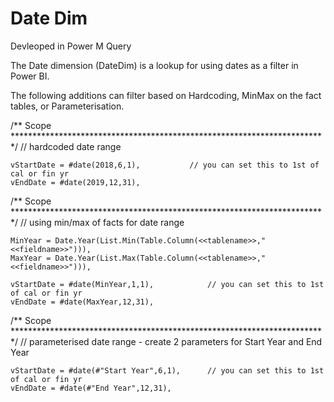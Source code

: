 # Date Dim

Devleoped in Power M Query

The Date dimension (DateDim) is a lookup for using dates as a filter in Power BI.

The following additions can filter based on Hardcoding, MinMax on the fact tables, or Parameterisation.

/** Scope ************************************************************************/ 
    // hardcoded date range
    
    vStartDate = #date(2018,6,1), 			// you can set this to 1st of cal or fin yr
    vEndDate = #date(2019,12,31), 
	
	
/** Scope ************************************************************************/ 
    // using min/max of facts for date range
       
    MinYear = Date.Year(List.Min(Table.Column(<<tablename>>,"<<fieldname>>"))),
    MaxYear = Date.Year(List.Max(Table.Column(<<tablename>>,"<<fieldname>>"))),

    vStartDate = #date(MinYear,1,1), 			// you can set this to 1st of cal or fin yr
    vEndDate = #date(MaxYear,12,31), 			
	
/** Scope ************************************************************************/ 
     // parameterised date range - create 2 parameters for Start Year and End Year
  
    vStartDate = #date(#"Start Year",6,1), 		// you can set this to 1st of cal or fin yr
    vEndDate = #date(#"End Year",12,31), 
	
